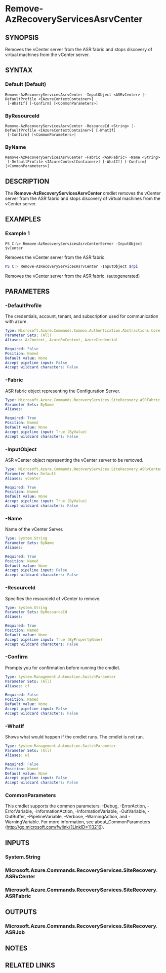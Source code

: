 ﻿---
external help file: Microsoft.Azure.PowerShell.Cmdlets.RecoveryServices.SiteRecovery.dll-Help.xml
Module Name: Az.RecoveryServices
online version: https://docs.microsoft.com/en-us/powershell/module/az.recoveryservices/remove-azrecoveryservicesasrvcenter
schema: 2.0.0
---

# Remove-AzRecoveryServicesAsrvCenter

## SYNOPSIS
Removes the vCenter server from the ASR fabric and stops discovery of virtual machines from the vCenter server.

## SYNTAX

### Default (Default)
```
Remove-AzRecoveryServicesAsrvCenter -InputObject <ASRvCenter> [-DefaultProfile <IAzureContextContainer>]
 [-WhatIf] [-Confirm] [<CommonParameters>]
```

### ByResourceId
```
Remove-AzRecoveryServicesAsrvCenter -ResourceId <String> [-DefaultProfile <IAzureContextContainer>] [-WhatIf]
 [-Confirm] [<CommonParameters>]
```

### ByName
```
Remove-AzRecoveryServicesAsrvCenter -Fabric <ASRFabric> -Name <String>
 [-DefaultProfile <IAzureContextContainer>] [-WhatIf] [-Confirm] [<CommonParameters>]
```

## DESCRIPTION
The **Remove-AzRecoveryServicesAsrvCenter** cmdlet removes the vCenter server from the ASR fabric and stops discovery of virtual machines from the vCenter server.

## EXAMPLES

### Example 1
```
PS C:\> Remove-AzRecoveryServicesAsrvCenterServer -InputObject $vCenter
```

Removes the vCenter server from the ASR fabric.

```powershell <!-- Aladdin Generated Example --> 
PS C:> Remove-AzRecoveryServicesAsrvCenter -InputObject $rpi
```

Removes the vCenter server from the ASR fabric. (autogenerated)

## PARAMETERS

### -DefaultProfile
The credentials, account, tenant, and subscription used for communication with azure.

```yaml
Type: Microsoft.Azure.Commands.Common.Authentication.Abstractions.Core.IAzureContextContainer
Parameter Sets: (All)
Aliases: AzContext, AzureRmContext, AzureCredential

Required: False
Position: Named
Default value: None
Accept pipeline input: False
Accept wildcard characters: False
```

### -Fabric
ASR fabric object representing the Configuration Server.

```yaml
Type: Microsoft.Azure.Commands.RecoveryServices.SiteRecovery.ASRFabric
Parameter Sets: ByName
Aliases:

Required: True
Position: Named
Default value: None
Accept pipeline input: True (ByValue)
Accept wildcard characters: False
```

### -InputObject
ASR vCenter object representing the vCenter server to be removed.

```yaml
Type: Microsoft.Azure.Commands.RecoveryServices.SiteRecovery.ASRvCenter
Parameter Sets: Default
Aliases: vCenter

Required: True
Position: Named
Default value: None
Accept pipeline input: True (ByValue)
Accept wildcard characters: False
```

### -Name
Name of the vCenter Server.

```yaml
Type: System.String
Parameter Sets: ByName
Aliases:

Required: True
Position: Named
Default value: None
Accept pipeline input: False
Accept wildcard characters: False
```

### -ResourceId
Specifies the resourceId of vCenter to remove.

```yaml
Type: System.String
Parameter Sets: ByResourceId
Aliases:

Required: True
Position: Named
Default value: None
Accept pipeline input: True (ByPropertyName)
Accept wildcard characters: False
```

### -Confirm
Prompts you for confirmation before running the cmdlet.

```yaml
Type: System.Management.Automation.SwitchParameter
Parameter Sets: (All)
Aliases: cf

Required: False
Position: Named
Default value: None
Accept pipeline input: False
Accept wildcard characters: False
```

### -WhatIf
Shows what would happen if the cmdlet runs.
The cmdlet is not run.

```yaml
Type: System.Management.Automation.SwitchParameter
Parameter Sets: (All)
Aliases: wi

Required: False
Position: Named
Default value: None
Accept pipeline input: False
Accept wildcard characters: False
```

### CommonParameters
This cmdlet supports the common parameters: -Debug, -ErrorAction, -ErrorVariable, -InformationAction, -InformationVariable, -OutVariable, -OutBuffer, -PipelineVariable, -Verbose, -WarningAction, and -WarningVariable. For more information, see about_CommonParameters (http://go.microsoft.com/fwlink/?LinkID=113216).

## INPUTS

### System.String

### Microsoft.Azure.Commands.RecoveryServices.SiteRecovery.ASRvCenter

### Microsoft.Azure.Commands.RecoveryServices.SiteRecovery.ASRFabric

## OUTPUTS

### Microsoft.Azure.Commands.RecoveryServices.SiteRecovery.ASRJob

## NOTES

## RELATED LINKS
